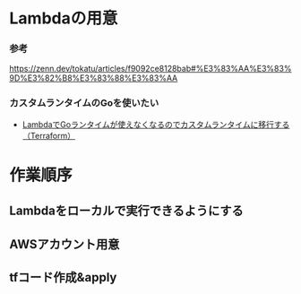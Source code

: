 # Lambdaの用意

### 参考
https://zenn.dev/tokatu/articles/f9092ce8128bab#%E3%83%AA%E3%83%9D%E3%82%B8%E3%83%88%E3%83%AA

### カスタムランタイムのGoを使いたい

- [LambdaでGoランタイムが使えなくなるのでカスタムランタイムに移行する（Terraform）](https://zenn.dev/ikarin0825/articles/30627c72d43494)

# 作業順序

## Lambdaをローカルで実行できるようにする

## AWSアカウント用意

## tfコード作成&apply

